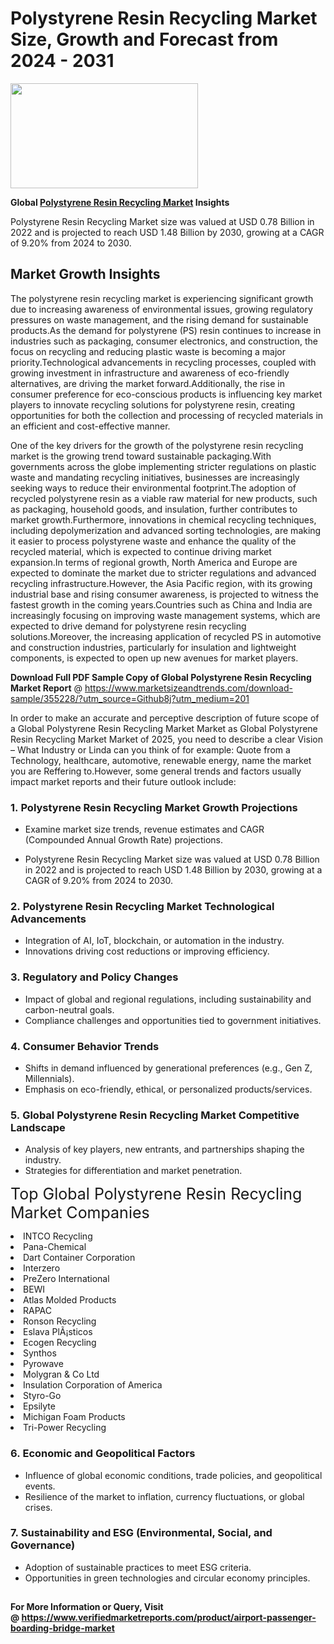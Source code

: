<H1>Polystyrene Resin Recycling Market Size, Growth and Forecast from 2024 - 2031</H1><img class="aligncenter size-medium wp-image-584254" src="https://thirdeyenews.in/wp-content/uploads/2024/09/Global-Market-Research-300x168.jpeg" alt="" width="300" height="168" /><p><strong>Global&nbsp;<a href="https://www.marketsizeandtrends.com/download-sample/355228/?utm_source=Github8j?utm_medium=201">Polystyrene Resin Recycling Market</a> Insights</strong></p><p>Polystyrene Resin Recycling Market size was valued at USD 0.78 Billion in 2022 and is projected to reach USD 1.48 Billion by 2030, growing at a CAGR of 9.20% from 2024 to 2030.</p><p><h2>Market Growth Insights</h2> <p>The polystyrene resin recycling market is experiencing significant growth due to increasing awareness of environmental issues, growing regulatory pressures on waste management, and the rising demand for sustainable products.As the demand for polystyrene (PS) resin continues to increase in industries such as packaging, consumer electronics, and construction, the focus on recycling and reducing plastic waste is becoming a major priority.Technological advancements in recycling processes, coupled with growing investment in infrastructure and awareness of eco-friendly alternatives, are driving the market forward.Additionally, the rise in consumer preference for eco-conscious products is influencing key market players to innovate recycling solutions for polystyrene resin, creating opportunities for both the collection and processing of recycled materials in an efficient and cost-effective manner.</p> <p>One of the key drivers for the growth of the polystyrene resin recycling market is the growing trend toward sustainable packaging.With governments across the globe implementing stricter regulations on plastic waste and mandating recycling initiatives, businesses are increasingly seeking ways to reduce their environmental footprint.The adoption of recycled polystyrene resin as a viable raw material for new products, such as packaging, household goods, and insulation, further contributes to market growth.Furthermore, innovations in chemical recycling techniques, including depolymerization and advanced sorting technologies, are making it easier to process polystyrene waste and enhance the quality of the recycled material, which is expected to continue driving market expansion.In terms of regional growth, North America and Europe are expected to dominate the market due to stricter regulations and advanced recycling infrastructure.However, the Asia Pacific region, with its growing industrial base and rising consumer awareness, is projected to witness the fastest growth in the coming years.Countries such as China and India are increasingly focusing on improving waste management systems, which are expected to drive demand for polystyrene resin recycling solutions.Moreover, the increasing application of recycled PS in automotive and construction industries, particularly for insulation and lightweight components, is expected to open up new avenues for market players.<p><span class=""><strong>Download Full PDF Sample Copy of Global Polystyrene Resin Recycling Market Report</strong> @ <a href="https://www.marketsizeandtrends.com/download-sample/355228/?utm_source=Github8j?utm_medium=201" target="_blank">https://www.marketsizeandtrends.com/download-sample/355228/?utm_source=Github8j?utm_medium=201</a></span></p><p>In order to make an accurate and perceptive description of future scope of a Global&nbsp;Polystyrene Resin Recycling Market Market as Global&nbsp;Polystyrene Resin Recycling Market Market of 2025, you need to describe a clear Vision &ndash; What Industry or Linda can you think of for example: Quote from a Technology, healthcare, automotive, renewable energy, name the market you are Reffering to.However, some general trends and factors usually impact market reports and their future outlook include:</p><h3>1.&nbsp;<strong>Polystyrene Resin Recycling Market Growth Projections</strong></h3><ul><li>Examine market size trends, revenue estimates and CAGR (Compounded Annual Growth Rate) projections.</li><li><p>Polystyrene Resin Recycling Market size was valued at USD 0.78 Billion in 2022 and is projected to reach USD 1.48 Billion by 2030, growing at a CAGR of 9.20% from 2024 to 2030.</p></li></ul><h3>2.&nbsp;<strong>Polystyrene Resin Recycling Market Technological Advancements</strong></h3><ul><li>Integration of AI, IoT, blockchain, or automation in the industry.</li><li>Innovations driving cost reductions or improving efficiency.</li></ul><h3>3.&nbsp;<strong>Regulatory and Policy Changes</strong></h3><ul><li>Impact of global and regional regulations, including sustainability and carbon-neutral goals.</li><li>Compliance challenges and opportunities tied to government initiatives.</li></ul><h3>4.&nbsp;<strong>Consumer Behavior Trends</strong></h3><ul><li>Shifts in demand influenced by generational preferences (e.g., Gen Z, Millennials).</li><li>Emphasis on eco-friendly, ethical, or personalized products/services.</li></ul><h3>5.&nbsp;<strong>Global Polystyrene Resin Recycling Market Competitive Landscape</strong></h3><ul><li>Analysis of key players, new entrants, and partnerships shaping the industry.</li><li>Strategies for differentiation and market penetration.</li></ul><p data-pm-slice="1 1 []"><span style="color: inherit; font-family: inherit; font-size: 25px;">Top Global Polystyrene Resin Recycling Market Companies</span></p><div class="" data-test-id=""><p><li>INTCO Recycling</li><li> Pana-Chemical</li><li> Dart Container Corporation</li><li> Interzero</li><li> PreZero International</li><li> BEWI</li><li> Atlas Molded Products</li><li> RAPAC</li><li> Ronson Recycling</li><li> Eslava PlÃ¡sticos</li><li> Ecogen Recycling</li><li> Synthos</li><li> Pyrowave</li><li> Molygran & Co Ltd</li><li> Insulation Corporation of America</li><li> Styro-Go</li><li> Epsilyte</li><li> Michigan Foam Products</li><li> Tri-Power Recycling</li></p></div><h3>6.&nbsp;<strong>Economic and Geopolitical Factors</strong></h3><ul><li>Influence of global economic conditions, trade policies, and geopolitical events.</li><li>Resilience of the market to inflation, currency fluctuations, or global crises.</li></ul><h3>7.&nbsp;<strong>Sustainability and ESG (Environmental, Social, and Governance)</strong></h3><ul><li>Adoption of sustainable practices to meet ESG criteria.</li><li>Opportunities in green technologies and circular economy principles.</li></ul><h2><strong style="font-size: 14px;">For More Information or Query, Visit @&nbsp;</strong><a style="background-color: #ffffff; font-size: 14px;" href="https://www.marketsizeandtrends.com/report/polystyrene-resin-recycling-market/" target="_blank">https://www.verifiedmarketreports.com/product/airport-passenger-boarding-bridge-market</a></h2>